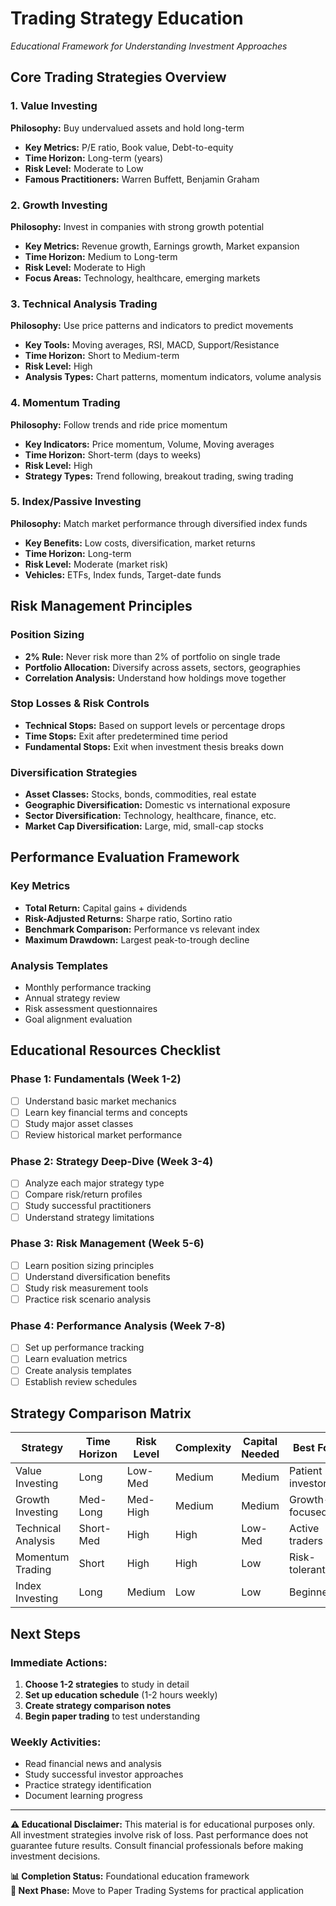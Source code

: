 # Trading Strategy Education
*Educational Framework for Understanding Investment Approaches*

## Core Trading Strategies Overview

### 1. **Value Investing**
**Philosophy:** Buy undervalued assets and hold long-term
- **Key Metrics:** P/E ratio, Book value, Debt-to-equity
- **Time Horizon:** Long-term (years)
- **Risk Level:** Moderate to Low
- **Famous Practitioners:** Warren Buffett, Benjamin Graham

### 2. **Growth Investing**  
**Philosophy:** Invest in companies with strong growth potential
- **Key Metrics:** Revenue growth, Earnings growth, Market expansion
- **Time Horizon:** Medium to Long-term
- **Risk Level:** Moderate to High
- **Focus Areas:** Technology, healthcare, emerging markets

### 3. **Technical Analysis Trading**
**Philosophy:** Use price patterns and indicators to predict movements
- **Key Tools:** Moving averages, RSI, MACD, Support/Resistance
- **Time Horizon:** Short to Medium-term
- **Risk Level:** High
- **Analysis Types:** Chart patterns, momentum indicators, volume analysis

### 4. **Momentum Trading**
**Philosophy:** Follow trends and ride price momentum
- **Key Indicators:** Price momentum, Volume, Moving averages
- **Time Horizon:** Short-term (days to weeks)
- **Risk Level:** High
- **Strategy Types:** Trend following, breakout trading, swing trading

### 5. **Index/Passive Investing**
**Philosophy:** Match market performance through diversified index funds
- **Key Benefits:** Low costs, diversification, market returns
- **Time Horizon:** Long-term
- **Risk Level:** Moderate (market risk)
- **Vehicles:** ETFs, Index funds, Target-date funds

## Risk Management Principles

### Position Sizing
- **2% Rule:** Never risk more than 2% of portfolio on single trade
- **Portfolio Allocation:** Diversify across assets, sectors, geographies
- **Correlation Analysis:** Understand how holdings move together

### Stop Losses & Risk Controls
- **Technical Stops:** Based on support levels or percentage drops
- **Time Stops:** Exit after predetermined time period
- **Fundamental Stops:** Exit when investment thesis breaks down

### Diversification Strategies
- **Asset Classes:** Stocks, bonds, commodities, real estate
- **Geographic Diversification:** Domestic vs international exposure
- **Sector Diversification:** Technology, healthcare, finance, etc.
- **Market Cap Diversification:** Large, mid, small-cap stocks

## Performance Evaluation Framework

### Key Metrics
- **Total Return:** Capital gains + dividends
- **Risk-Adjusted Returns:** Sharpe ratio, Sortino ratio
- **Benchmark Comparison:** Performance vs relevant index
- **Maximum Drawdown:** Largest peak-to-trough decline

### Analysis Templates
- Monthly performance tracking
- Annual strategy review
- Risk assessment questionnaires
- Goal alignment evaluation

## Educational Resources Checklist

### Phase 1: Fundamentals (Week 1-2)
- [ ] Understand basic market mechanics
- [ ] Learn key financial terms and concepts
- [ ] Study major asset classes
- [ ] Review historical market performance

### Phase 2: Strategy Deep-Dive (Week 3-4)
- [ ] Analyze each major strategy type
- [ ] Compare risk/return profiles
- [ ] Study successful practitioners
- [ ] Understand strategy limitations

### Phase 3: Risk Management (Week 5-6)
- [ ] Learn position sizing principles
- [ ] Understand diversification benefits
- [ ] Study risk measurement tools
- [ ] Practice risk scenario analysis

### Phase 4: Performance Analysis (Week 7-8)
- [ ] Set up performance tracking
- [ ] Learn evaluation metrics
- [ ] Create analysis templates
- [ ] Establish review schedules

## Strategy Comparison Matrix

| Strategy | Time Horizon | Risk Level | Complexity | Capital Needed | Best For |
|----------|--------------|------------|------------|----------------|----------|
| Value Investing | Long | Low-Med | Medium | Medium | Patient investors |
| Growth Investing | Med-Long | Med-High | Medium | Medium | Growth-focused |
| Technical Analysis | Short-Med | High | High | Low-Med | Active traders |
| Momentum Trading | Short | High | High | Low | Risk-tolerant |
| Index Investing | Long | Medium | Low | Low | Beginners |

## Next Steps

### Immediate Actions:
1. **Choose 1-2 strategies** to study in detail
2. **Set up education schedule** (1-2 hours weekly)
3. **Create strategy comparison notes**
4. **Begin paper trading** to test understanding

### Weekly Activities:
- Read financial news and analysis
- Study successful investor approaches
- Practice strategy identification
- Document learning progress

---

**⚠️ Educational Disclaimer:** This material is for educational purposes only. All investment strategies involve risk of loss. Past performance does not guarantee future results. Consult financial professionals before making investment decisions.

**📊 Completion Status:** Foundational education framework  
**🎯 Next Phase:** Move to Paper Trading Systems for practical application